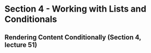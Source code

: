 # Section 4 - Working with Lists and Conditionals 

## Rendering Content Conditionally (Section 4, lecture 51)

